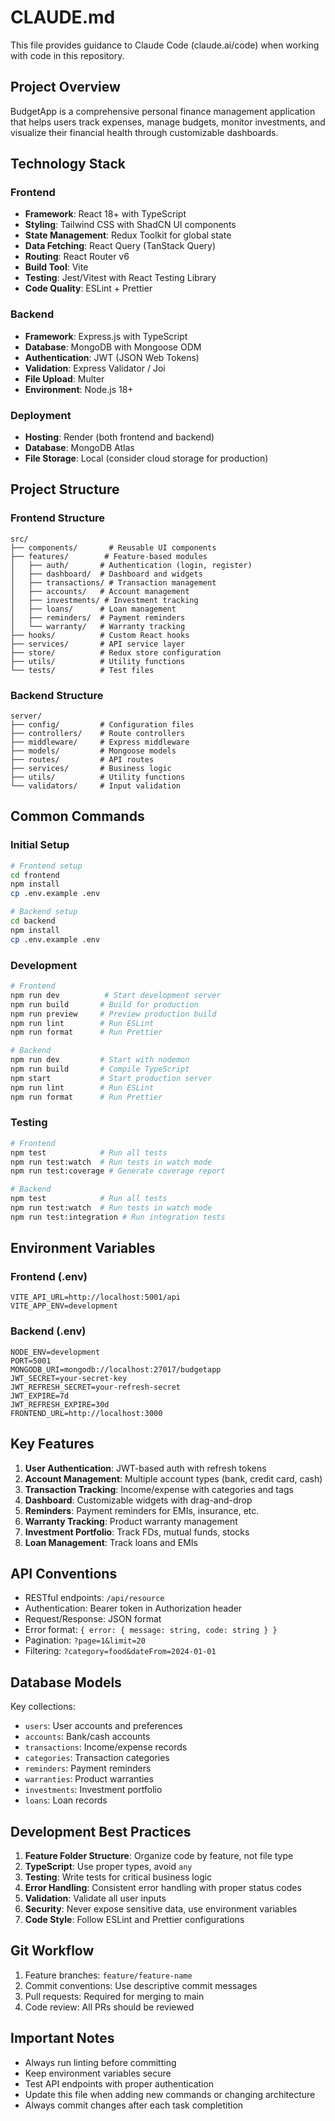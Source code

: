 # CLAUDE.md

This file provides guidance to Claude Code (claude.ai/code) when working with code in this repository.

## Project Overview

BudgetApp is a comprehensive personal finance management application that helps users track expenses, manage budgets, monitor investments, and visualize their financial health through customizable dashboards.

## Technology Stack

### Frontend
- **Framework**: React 18+ with TypeScript
- **Styling**: Tailwind CSS with ShadCN UI components
- **State Management**: Redux Toolkit for global state
- **Data Fetching**: React Query (TanStack Query)
- **Routing**: React Router v6
- **Build Tool**: Vite
- **Testing**: Jest/Vitest with React Testing Library
- **Code Quality**: ESLint + Prettier

### Backend
- **Framework**: Express.js with TypeScript
- **Database**: MongoDB with Mongoose ODM
- **Authentication**: JWT (JSON Web Tokens)
- **Validation**: Express Validator / Joi
- **File Upload**: Multer
- **Environment**: Node.js 18+

### Deployment
- **Hosting**: Render (both frontend and backend)
- **Database**: MongoDB Atlas
- **File Storage**: Local (consider cloud storage for production)

## Project Structure

### Frontend Structure
```
src/
├── components/       # Reusable UI components
├── features/        # Feature-based modules
│   ├── auth/       # Authentication (login, register)
│   ├── dashboard/  # Dashboard and widgets
│   ├── transactions/ # Transaction management
│   ├── accounts/   # Account management
│   ├── investments/ # Investment tracking
│   ├── loans/      # Loan management
│   ├── reminders/  # Payment reminders
│   └── warranty/   # Warranty tracking
├── hooks/          # Custom React hooks
├── services/       # API service layer
├── store/          # Redux store configuration
├── utils/          # Utility functions
└── tests/          # Test files
```

### Backend Structure
```
server/
├── config/         # Configuration files
├── controllers/    # Route controllers
├── middleware/     # Express middleware
├── models/         # Mongoose models
├── routes/         # API routes
├── services/       # Business logic
├── utils/          # Utility functions
└── validators/     # Input validation
```

## Common Commands

### Initial Setup
```bash
# Frontend setup
cd frontend
npm install
cp .env.example .env

# Backend setup
cd backend
npm install
cp .env.example .env
```

### Development
```bash
# Frontend
npm run dev          # Start development server
npm run build       # Build for production
npm run preview     # Preview production build
npm run lint        # Run ESLint
npm run format      # Run Prettier

# Backend
npm run dev         # Start with nodemon
npm run build       # Compile TypeScript
npm start           # Start production server
npm run lint        # Run ESLint
npm run format      # Run Prettier
```

### Testing
```bash
# Frontend
npm test            # Run all tests
npm run test:watch  # Run tests in watch mode
npm run test:coverage # Generate coverage report

# Backend
npm test            # Run all tests
npm run test:watch  # Run tests in watch mode
npm run test:integration # Run integration tests
```

## Environment Variables

### Frontend (.env)
```
VITE_API_URL=http://localhost:5001/api
VITE_APP_ENV=development
```

### Backend (.env)
```
NODE_ENV=development
PORT=5001
MONGODB_URI=mongodb://localhost:27017/budgetapp
JWT_SECRET=your-secret-key
JWT_REFRESH_SECRET=your-refresh-secret
JWT_EXPIRE=7d
JWT_REFRESH_EXPIRE=30d
FRONTEND_URL=http://localhost:3000
```

## Key Features

1. **User Authentication**: JWT-based auth with refresh tokens
2. **Account Management**: Multiple account types (bank, credit card, cash)
3. **Transaction Tracking**: Income/expense with categories and tags
4. **Dashboard**: Customizable widgets with drag-and-drop
5. **Reminders**: Payment reminders for EMIs, insurance, etc.
6. **Warranty Tracking**: Product warranty management
7. **Investment Portfolio**: Track FDs, mutual funds, stocks
8. **Loan Management**: Track loans and EMIs

## API Conventions

- RESTful endpoints: `/api/resource`
- Authentication: Bearer token in Authorization header
- Request/Response: JSON format
- Error format: `{ error: { message: string, code: string } }`
- Pagination: `?page=1&limit=20`
- Filtering: `?category=food&dateFrom=2024-01-01`

## Database Models

Key collections:
- `users`: User accounts and preferences
- `accounts`: Bank/cash accounts
- `transactions`: Income/expense records
- `categories`: Transaction categories
- `reminders`: Payment reminders
- `warranties`: Product warranties
- `investments`: Investment portfolio
- `loans`: Loan records

## Development Best Practices

1. **Feature Folder Structure**: Organize code by feature, not file type
2. **TypeScript**: Use proper types, avoid `any`
3. **Testing**: Write tests for critical business logic
4. **Error Handling**: Consistent error handling with proper status codes
5. **Validation**: Validate all user inputs
6. **Security**: Never expose sensitive data, use environment variables
7. **Code Style**: Follow ESLint and Prettier configurations

## Git Workflow

1. Feature branches: `feature/feature-name`
2. Commit conventions: Use descriptive commit messages
3. Pull requests: Required for merging to main
4. Code review: All PRs should be reviewed

## Important Notes

- Always run linting before committing
- Keep environment variables secure
- Test API endpoints with proper authentication
- Update this file when adding new commands or changing architecture
- Always commit changes after each task completition